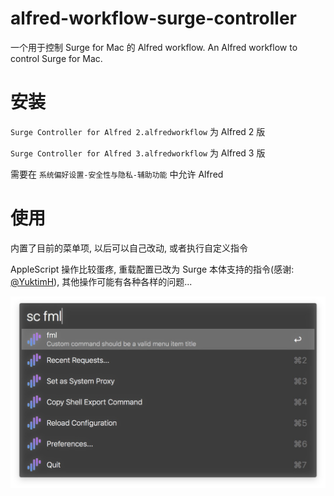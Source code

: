 # alfred-workflow-surge-controller
一个用于控制 Surge for Mac 的 Alfred workflow. An Alfred workflow to control Surge for Mac.

# 安装

`Surge Controller for Alfred 2.alfredworkflow` 为 Alfred 2 版

`Surge Controller for Alfred 3.alfredworkflow` 为 Alfred 3 版

需要在 `系统偏好设置-安全性与隐私-辅助功能` 中允许 Alfred

# 使用

内置了目前的菜单项, 以后可以自己改动, 或者执行自定义指令

AppleScript 操作比较蛋疼, 重载配置已改为 Surge 本体支持的指令(感谢: [@YuktimH​](https://twitter.com/YuktimH)), 其他操作可能有各种各样的问题...

![1](screenshots/1.jpg)


